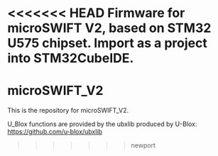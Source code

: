 <<<<<<< HEAD
Firmware for microSWIFT V2, based on STM32 U575 chipset. Import as a project into STM32CubeIDE.
=======
# microSWIFT_V2

This is the repository for microSWIFT_V2.

U_Blox functions are provided by the ubxlib produced by U-Blox: https://github.com/u-blox/ubxlib
>>>>>>> newport
